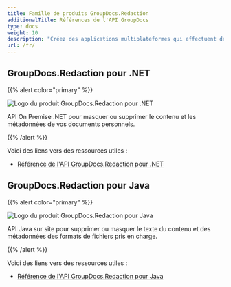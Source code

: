 ```yaml
---
title: Famille de produits GroupDocs.Redaction
additionalTitle: Références de l'API GroupDocs
type: docs
weight: 10
description: "Créez des applications multiplateformes qui effectuent des opérations telles que la rédaction, le masquage, la suppression du contenu et des métadonnées des documents, des présentations, des feuilles de calcul et des fichiers PDF"
url: /fr/
---
```


## GroupDocs.Redaction pour .NET

{{% alert color="primary" %}} 

![Logo du produit GroupDocs.Redaction pour .NET](../gdocs_net.png)

API On Premise .NET pour masquer ou supprimer le contenu et les métadonnées de vos documents personnels.

{{% /alert %}} 

Voici des liens vers des ressources utiles :

- [Référence de l'API GroupDocs.Redaction pour .NET](/redaction/fr/net/)


## GroupDocs.Redaction pour Java

{{% alert color="primary" %}}

![Logo du produit GroupDocs.Redaction pour Java](../gdocs_java.png)

API Java sur site pour supprimer ou masquer le texte du contenu et des métadonnées des formats de fichiers pris en charge.

{{% /alert %}}

Voici des liens vers des ressources utiles :

- [Référence de l'API GroupDocs.Redaction pour Java](/redaction/java/)
